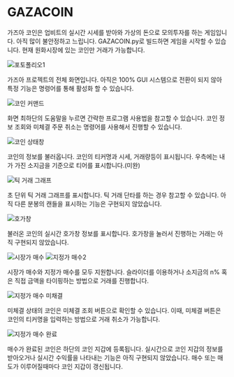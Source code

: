 # GAZACOIN
가즈아 코인은 업비트의 실시간 시세를 받아와 가상의 돈으로 모의투자를 하는 게임입니다.
아직 많이 불안정하고 느립니다.
GAZACOIN.py로 빌드하면 게임을 시작할 수 있습니다.
현재 원화시장에 있는 코인만 거래가 가능합니다.

![포토폴리오1](https://user-images.githubusercontent.com/84646738/159152587-ff492789-4e3e-41ca-b0a0-6e9e49a3c934.png)

가즈아 프로젝트의 전체 화면입니다.
아직은 100% GUI 시스템으로 전환이 되지 않아 특정 기능은 명령어를 통해 활성화 할 수 있습니다.

![코인 커맨드](https://user-images.githubusercontent.com/84646738/159152596-0c9adb17-f374-4858-aefe-492acd46bbdc.png)

화면 최하단의 도움말을 누르면 간략한 프로그램 사용법을 참고할 수 있습니다.
코인 정보 조회와 미체결 주문 취소는 명령어를 사용해서 진행할 수 있습니다.

![코인 상태창](https://user-images.githubusercontent.com/84646738/159152600-f7b001f4-5037-4c71-8673-4c649134785d.png)

코인의 정보를 불러옵니다. 코인의 티커명과 시세, 거래량등이 표시됩니다. 우측에는 내가 가진 소지금을 기준으로 티어를 표시합니다.(미완)

![틱 거래 그래프](https://user-images.githubusercontent.com/84646738/159152595-c7b0bc23-21e0-4746-a99c-b7d5b33062f5.png)

초 단위 틱 거래 그래프를 표시합니다. 틱 거래 단타를 하는 경우 참고할 수 있습니다.
아직 다른 분봉의 캔들을 표시하는 기능은 구현되지 않았습니다.

![호가창](https://user-images.githubusercontent.com/84646738/159152593-77dbb216-54c5-4aa3-8f2e-7422a0812f78.png)

불러온 코인의 실시간 호가창 정보를 표시합니다. 호가창을 눌러서 진행하는 거래는 아직 구현되지 않았습니다.

![시장가 매수](https://user-images.githubusercontent.com/84646738/159152602-49e4919a-c761-49bb-ab47-fa98ea35e416.png)
![지정가 매수2](https://user-images.githubusercontent.com/84646738/159152608-ce855505-40b9-4e1c-8c47-7b6d41f99613.png)

시장가 매수와 지정가 매수를 모두 지원합니다. 슬라이더를 이용하거나 소지금의 n% 혹은 직접 금액을 타이핑하는 방법으로 거래를 진행합니다.

![지정가 매수 미채결](https://user-images.githubusercontent.com/84646738/159152603-33dec019-e116-4149-b294-210a1c1a9ce4.png)

미체결 상태의 코인은 미체결 조회 버튼으로 확인할 수 있습니다. 이때, 미체결 버튼은 코인의 티커명을 입력하는 방법으로 거래 취소가 가능합니다.

![지정가 매수 완료](https://user-images.githubusercontent.com/84646738/159152604-128032ec-4e04-4f3f-9b61-c0b67fa68acd.png)

매수가 완료된 코인은 하단의 코인 지갑에 등록됩니다. 실시간으로 코인 지갑의 정보를 받아오거나 실시간 수익률을 나타내는 기능은 아직 구현되지 않았습니다.
매수 또는 매도가 이루어질때마다 코인 지갑이 갱신됩니다.
